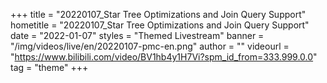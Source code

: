 +++
    title = "20220107_Star Tree Optimizations and Join Query Support"
    hometitle = "20220107_Star Tree Optimizations and Join Query Support"
    date = "2022-01-07"
    styles = "Themed Livestream"
    banner = "/img/videos/live/en/20220107-pmc-en.png"
    author = ""
    videourl = "https://www.bilibili.com/video/BV1hb4y1H7Vi?spm_id_from=333.999.0.0" 
    tag = "theme"
+++